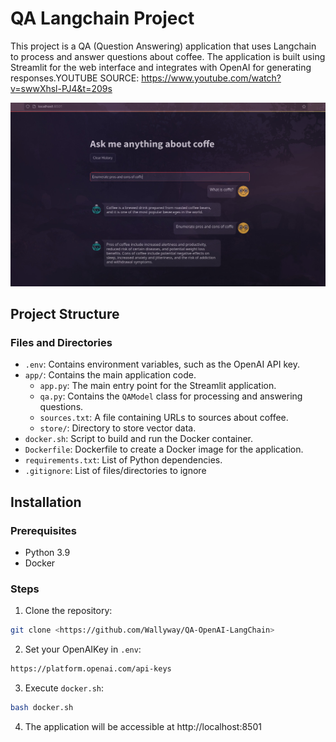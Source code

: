 # QA Langchain Project

This project is a QA (Question Answering) application that uses Langchain to process and answer questions about coffee. The application is built using Streamlit for the web interface and integrates with OpenAI for generating responses.YOUTUBE SOURCE: https://www.youtube.com/watch?v=swwXhsl-PJ4&t=209s



![alt text](img.jpeg)

## Project Structure

### Files and Directories

- `.env`: Contains environment variables, such as the OpenAI API key.
- `app/`: Contains the main application code.
  - `app.py`: The main entry point for the Streamlit application.
  - `qa.py`: Contains the `QAModel` class for processing and answering questions.
  - `sources.txt`: A file containing URLs to sources about coffee.
  - `store/`: Directory to store vector data.
- `docker.sh`: Script to build and run the Docker container.
- `Dockerfile`: Dockerfile to create a Docker image for the application.
- `requirements.txt`: List of Python dependencies.
- `.gitignore`: List of files/directories to ignore

## Installation

### Prerequisites

- Python 3.9
- Docker

### Steps

1. Clone the repository:

```sh
git clone <https://github.com/Wallyway/QA-OpenAI-LangChain>
```

2. Set your OpenAIKey in `.env`:

```sh
https://platform.openai.com/api-keys
```

3. Execute `docker.sh`:

```sh
bash docker.sh
```

4. The application will be accessible at http://localhost:8501

